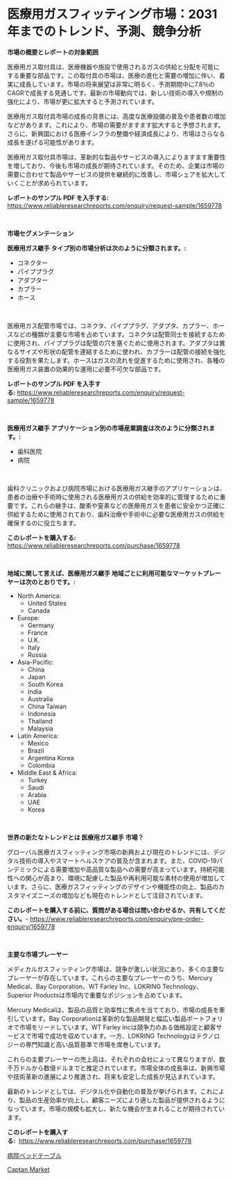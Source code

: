 <p><h1>医療用ガスフィッティング市場：2031年までのトレンド、予測、競争分析</h1></p><p><strong>市場の概要とレポートの対象範囲</strong></p>
<p><p>医療用ガス取付具は、医療機器や施設で使用されるガスの供給と分配を可能にする重要な部品です。この取付具の市場は、医療の進化と需要の増加に伴い、着実に成長しています。市場の将来展望は非常に明るく、予測期間中に7.8％のCAGRで成長する見通しです。最新の市場動向では、新しい技術の導入や規制の強化により、市場が更に拡大すると予測されています。</p><p>医療用ガス取付具市場の成長の背景には、高度な医療設備の普及や患者数の増加などがあります。これにより、市場の需要がますます拡大すると予想されます。さらに、新興国における医療インフラの整備や経済成長により、市場はさらなる成長を遂げる可能性があります。</p><p>医療用ガス取付具市場は、革新的な製品やサービスの導入によりますます重要性を増しており、今後も市場の成長が期待されています。そのため、企業は市場の需要に合わせて製品やサービスの提供を継続的に改善し、市場シェアを拡大していくことが求められています。</p></p>
<p><strong>レポートのサンプル PDF を入手する:</strong> <a href="https://www.reliableresearchreports.com/enquiry/request-sample/1659778">https://www.reliableresearchreports.com/enquiry/request-sample/1659778</a></p>
<p>&nbsp;</p>
<p><strong>市場セグメンテーション</strong></p>
<p><strong>医療用ガス継手 タイプ別の市場分析は次のように分類されます。:</strong></p>
<p><ul><li>コネクター</li><li>パイププラグ</li><li>アダプター</li><li>カプラー</li><li>ホース</li></ul></p>
<p>&nbsp;</p>
<p><p>医療用ガス配管市場では、コネクタ、パイププラグ、アダプタ、カプラー、ホースなどの種類が主要な市場を占めています。コネクタは配管同士を接続するために使用され、パイププラグは配管の穴を塞ぐために使用されます。アダプタは異なるサイズや形状の配管を連結するために使われ、カプラーは配管の接続を強化する役割を果たします。ホースはガスの流れを促進するために使用され、各種の医療用ガス装置の効果的な運用に必要不可欠な部品です。</p></p>
<p><strong>レポートのサンプル PDF を入手する:</strong>&nbsp;<a href="https://www.reliableresearchreports.com/enquiry/request-sample/1659778">https://www.reliableresearchreports.com/enquiry/request-sample/1659778</a></p>
<p>&nbsp;</p>
<p><strong> 医療用ガス継手 アプリケーション別の市場産業調査は次のように分類されます。:</strong></p>
<p><ul><li>歯科医院</li><li>病院</li></ul></p>
<p>&nbsp;</p>
<p><p>歯科クリニックおよび病院市場における医療用ガス継手のアプリケーションは、患者の治療や手術時に使用される医療用ガスの供給を効率的に管理するために重要です。これらの継手は、酸素や窒素などの医療用ガスを患者に安全かつ正確に供給するために使用されており、歯科治療や手術中に必要な医療用ガスの供給を確保するのに役立ちます。</p></p>
<p><strong>このレポートを購入する:</strong>&nbsp; <a href="https://www.reliableresearchreports.com/purchase/1659778">https://www.reliableresearchreports.com/purchase/1659778</a></p>
<p>&nbsp;</p>
<p><strong>地域に関して言えば、医療用ガス継手 地域ごとに利用可能なマーケットプレーヤーは次のとおりです。:</strong></p>
<p><ul>
    <li>
        North America:
        <ul>
            <li>United States</li>
            <li>Canada</li>
        </ul>
    </li>
    <li>
        Europe:
        <ul>
            <li>Germany</li>
            <li>France</li>
            <li>U.K.</li>
            <li>Italy</li>
            <li>Russia</li>
        </ul>
    </li>
    <li>
        Asia-Pacific:
        <ul>
            <li>China</li>
            <li>Japan</li>
            <li>South Korea</li>
            <li>India</li>
            <li>Australia</li>
            <li>China Taiwan</li>
            <li>Indonesia</li>
            <li>Thailand</li>
            <li>Malaysia</li>
        </ul>
    </li>
    <li>
        Latin America:
        <ul>
            <li>Mexico</li>
            <li>Brazil</li>
            <li>Argentina Korea</li>
            <li>Colombia</li>
        </ul>
    </li>
    <li>
        Middle East & Africa:
        <ul>
            <li>Turkey</li>
            <li>Saudi</li>
            <li>Arabia</li>
            <li>UAE</li>
            <li>Korea</li>
        </ul>
    </li>
    </ul></p>
<p>&nbsp;</p>
<p><strong>世界の新たなトレンドとは 医療用ガス継手 市場？</strong></p>
<p><p>グローバル医療ガスフィッティング市場の新興および現在のトレンドには、デジタル技術の導入やスマートヘルスケアの普及が含まれます。また、COVID-19パンデミックによる需要増加や高品質な製品への需要が高まっています。持続可能性への関心が高まり、環境に配慮した製品や再利用可能な素材の使用が増加しています。さらに、医療ガスフィッティングのデザインや機能性の向上、製品のカスタマイズニーズの増加なども現在のトレンドとして注目されています。</p></p>
<p><strong>このレポートを購入する前に、質問がある場合は問い合わせるか、共有してください。</strong>- <a href="https://www.reliableresearchreports.com/enquiry/pre-order-enquiry/1659778">https://www.reliableresearchreports.com/enquiry/pre-order-enquiry/1659778</a></p>
<p>&nbsp;</p>
<p><strong>主要な市場プレーヤー</strong></p>
<p><p>メディカルガスフィッティング市場は、競争が激しい状況にあり、多くの主要なプレーヤーが存在しています。これらの主要なプレーヤーのうち、Mercury Medical、Bay Corporation、WT Farley Inc、LOKRING Technology、Superior Productsは市場内で重要なポジションを占めています。</p><p>Mercury Medicalは、製品の品質と効率性に焦点を当てており、市場の成長を牽引しています。Bay Corporationは革新的な製品開発と幅広い製品ポートフォリオで市場をリードしています。WT Farley Incは競争力のある価格設定と顧客サービスで市場で成功を収めています。一方、LOKRING Technologyはテクノロジーの専門知識と高い品質基準で市場を席巻しています。</p><p>これらの主要プレーヤーの売上高は、それぞれの会社によって異なりますが、数千万ドルから数億ドルまでと推定されています。市場全体の成長率は、新興市場や技術革新の進展により推進され、将来も安定した成長が見込まれています。</p><p>最新のトレンドとしては、デジタル化や自動化の普及が挙げられます。これにより、製品の生産効率が向上し、顧客ニーズにより適した製品が提供されるようになっています。市場の規模も拡大し、新たな機会が生まれることが期待されています。</p></p>
<p><strong>このレポートを購入する:</strong>&nbsp;&nbsp;<a href="https://www.reliableresearchreports.com/purchase/1659778">https://www.reliableresearchreports.com/purchase/1659778</a></p>
<p><p><a href="https://github.com/SarahFahey88/Market-Research-Report-List-1/blob/main/392753512814.md">病院ベッドテーブル</a></p><p><a href="https://pretty-mail-caf.notion.site/Captan-Market-Analysis-Examines-its-Scope-on-Growth-Opportunities-and-Forecasted-Trends-Spanning-fr-3cf13b3bf54e43599659e9a79b4112cf">Captan Market</a></p></p>